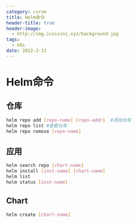 ```yaml
---
category: csrsm
title: Helm命令
header-title: true
header-image:
  - http://img.icoisini.xyz/background.jpg
tags:
  - k8s
date: 2022-2-13
---
```

# Helm命令
## 仓库
```bash
helm repo add [repo-name] [repo-addr]  #添加仓库
helm repo list #查看仓库
helm repo remove [repo-name] 
```

## 应用
```bash
helm search repo [chart-name]
helm install [inst-name] [chart-name]
helm list
helm status [inst-name]
```

## Chart
```bash
helm create [chart-name]
```